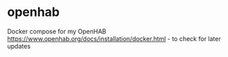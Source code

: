 # openhab
Docker compose for my OpenHAB
https://www.openhab.org/docs/installation/docker.html - to check for later updates
